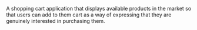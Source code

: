 A shopping cart application that displays available products in the market so that users can add to them cart as a way of expressing that they are genuinely interested in purchasing them.
